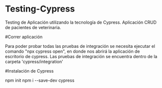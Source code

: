 # Testing-Cypress
Testing de Aplicación utilizando la tecnología de Cypress.  Aplicación CRUD de pacientes de veterinaria.

#Correr aplicación 

Para poder probar todas las pruebas de integración se necesita ejecutar el comando "npx cypress open", en donde nos abrirá la aplicación de escritorio de cypress.
Las pruebas de integración se encuentra dentro de la carpeta 'cypress/integration'

#Instalación de Cypress

npm init 
npm i --save-dev cypress 
